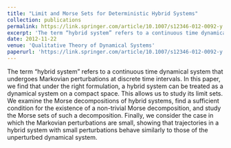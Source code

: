 ```yaml
---
title: "Limit and Morse Sets for Deterministic Hybrid Systems"
collection: publications
permalink: https://link.springer.com/article/10.1007/s12346-012-0092-y
excerpt: 'The term “hybrid system” refers to a continuous time dynamical system that undergoes Markovian perturbations at discrete time intervals. In this paper, we find that under the right formulation, a hybrid system can be treated as a dynamical system on a compact space. This allows us to study its limit sets. We examine the Morse decompositions of hybrid systems, find a sufficient condition for the existence of a non-trivial Morse decomposition, and study the Morse sets of such a decomposition. Finally, we consider the case in which the Markovian perturbations are small, showing that trajectories in a hybrid system with small perturbations behave similarly to those of the unperturbed dynamical system.'
date: 2012-11-22
venue: 'Qualitative Theory of Dynamical Systems'
paperurl: 'https://link.springer.com/article/10.1007/s12346-012-0092-y'
---
```

The term “hybrid system” refers to a continuous time dynamical system that undergoes Markovian perturbations at discrete time intervals. In this paper, we find that under the right formulation, a hybrid system can be treated as a dynamical system on a compact space. This allows us to study its limit sets. We examine the Morse decompositions of hybrid systems, find a sufficient condition for the existence of a non-trivial Morse decomposition, and study the Morse sets of such a decomposition. Finally, we consider the case in which the Markovian perturbations are small, showing that trajectories in a hybrid system with small perturbations behave similarly to those of the unperturbed dynamical system.



